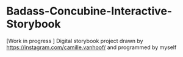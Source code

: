# Badass-Concubine-Interactive-Storybook
[Work in progress ] Digital storybook project drawn by https://instagram.com/camille.vanhoof/ and programmed by myself
